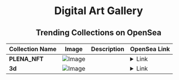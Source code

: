 <div align="center">

# Digital Art Gallery

## Trending Collections on OpenSea

| Collection Name                       | Image                                                                                     | Description                       | OpenSea Link                                                                                          |
|---------------------------------------|-------------------------------------------------------------------------------------------|-----------------------------------|--------------------------------------------------------------------------------------------------------|
| **PLENA_NFT** | ![Image](https://i.seadn.io/s/raw/files/d0c0205ce4b41dcc488c7d47ff9411fd.png?w=500&auto=format?w=200&auto=format) |  | <details><summary>Link</summary>[PLENA_NFT](https://opensea.io/collection/plena-nft-1)</details> |
| **3d** | ![Image](https://i.seadn.io/s/raw/files/1bcb73616be463a9041df9e95dbdbe6d.jpg?w=500&auto=format?w=200&auto=format) |  | <details><summary>Link</summary>[3d](https://opensea.io/collection/3d-126)</details> |

</div>